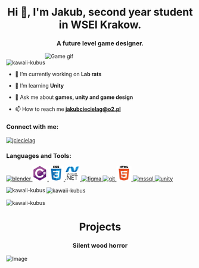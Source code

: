 <h1 align="center">Hi 👋, I'm Jakub, second year student in WSEI Krakow.</h1>
<h3 align="center">A future level game designer.</h3>
<img align="right" alt="Game gif" width="400" src="https://www.icegif.com/wp-content/uploads/video-games-icegif-1.gif"

<p align="left"> <img src="https://komarev.com/ghpvc/?username=kawaii-kubus&label=Profile%20views&color=0e75b6&style=flat" alt="kawaii-kubus" /> </p>

- 🔭 I’m currently working on **Lab rats**

- 🌱 I’m learning **Unity**

- 💬 Ask me about **games, unity and game design**

- 📫 How to reach me **jakubciecielag@o2.pl**

<h3 align="left">Connect with me:</h3>
<p align="left">
<a href="https://linkedin.com/in/jciecielag" target="blank"><img align="center" src="https://raw.githubusercontent.com/rahuldkjain/github-profile-readme-generator/master/src/images/icons/Social/linked-in-alt.svg" alt="jciecielag" height="30" width="40" /></a>
</p>

<h3 align="left">Languages and Tools:</h3>
<p align="left"> <a href="https://www.blender.org/" target="_blank" rel="noreferrer"> <img src="https://download.blender.org/branding/community/blender_community_badge_white.svg" alt="blender" width="40" height="40"/> </a> <a href="https://www.w3schools.com/cs/" target="_blank" rel="noreferrer"> <img src="https://raw.githubusercontent.com/devicons/devicon/master/icons/csharp/csharp-original.svg" alt="csharp" width="40" height="40"/> </a> <a href="https://www.w3schools.com/css/" target="_blank" rel="noreferrer"> <img src="https://raw.githubusercontent.com/devicons/devicon/master/icons/css3/css3-original-wordmark.svg" alt="css3" width="40" height="40"/> </a> <a href="https://dotnet.microsoft.com/" target="_blank" rel="noreferrer"> <img src="https://raw.githubusercontent.com/devicons/devicon/master/icons/dot-net/dot-net-original-wordmark.svg" alt="dotnet" width="40" height="40"/> </a> <a href="https://www.figma.com/" target="_blank" rel="noreferrer"> <img src="https://www.vectorlogo.zone/logos/figma/figma-icon.svg" alt="figma" width="40" height="40"/> </a> <a href="https://git-scm.com/" target="_blank" rel="noreferrer"> <img src="https://www.vectorlogo.zone/logos/git-scm/git-scm-icon.svg" alt="git" width="40" height="40"/> </a> <a href="https://www.w3.org/html/" target="_blank" rel="noreferrer"> <img src="https://raw.githubusercontent.com/devicons/devicon/master/icons/html5/html5-original-wordmark.svg" alt="html5" width="40" height="40"/> </a> <a href="https://www.microsoft.com/en-us/sql-server" target="_blank" rel="noreferrer"> <img src="https://www.svgrepo.com/show/303229/microsoft-sql-server-logo.svg" alt="mssql" width="40" height="40"/> </a> <a href="https://unity.com/" target="_blank" rel="noreferrer"> <img src="https://www.vectorlogo.zone/logos/unity3d/unity3d-icon.svg" alt="unity" width="40" height="40"/> </a> </p>

<p><img align="left" src="https://github-readme-stats.vercel.app/api/top-langs?username=kawaii-kubus&show_icons=true&locale=en&layout=compact" alt="kawaii-kubus" /></p>

<p>&nbsp;<img align="center" src="https://github-readme-stats.vercel.app/api?username=kawaii-kubus&show_icons=true&locale=en" alt="kawaii-kubus" /></p>

<p><img align="center" src="https://github-readme-streak-stats.herokuapp.com/?user=kawaii-kubus&" alt="kawaii-kubus" /></p>

<h1 align="center">Projects</h1>
<h3 align="center">Silent wood horror</h3>

![Image](https://github.com/kawaii-kubus/Samaran/blob/92029f4e8e3a93c7a333e2d75eff052ea7450f87/4.PNG)

